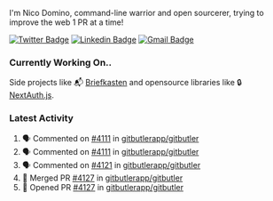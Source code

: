 
I'm Nico Domino, command-line warrior and open sourcerer, trying to improve the web 1 PR at a time!

[![Twitter Badge](https://img.shields.io/badge/-@ndom91-1ca0f1?style=flat-square&labelColor=1ca0f1&logo=twitter&logoColor=white&link=https://twitter.com/ndom91)](https://twitter.com/ndom91) [![Linkedin Badge](https://img.shields.io/badge/-ndom91-blue?style=flat-square&logo=Linkedin&logoColor=white&link=https://www.linkedin.com/in/ndom91/)](https://www.linkedin.com/in/ndom91/) [![Gmail Badge](https://img.shields.io/badge/-yo@ndo.dev-c14438?style=flat-square&logo=mail.ru&logoColor=white&link=mailto:yo@ndo.dev)](mailto:yo@ndo.dev)

### Currently Working On..

Side projects like 📬 [Briefkasten](https://briefkastenhq.com) and opensource libraries like 🔒 [NextAuth.js](https://github.com/nextauthjs/next-auth).

<!--START_SECTION_PROFILE_VIEWS:readme-info-->
<!--END_SECTION_PROFILE_VIEWS:readme-info-->

<!--START_SECTION_DAILY_COMMIT:readme-info-->
<!--END_SECTION_DAILY_COMMIT:readme-info-->

<!--START_SECTION_WEEKLY_COMMIT:readme-info-->
<!--END_SECTION_WEEKLY_COMMIT:readme-info-->

### Latest Activity

<!--START_SECTION:activity-->
1. 🗣 Commented on [#4111](https://github.com/gitbutlerapp/gitbutler/pull/4111#issuecomment-2180005112) in [gitbutlerapp/gitbutler](https://github.com/gitbutlerapp/gitbutler)
2. 🗣 Commented on [#4111](https://github.com/gitbutlerapp/gitbutler/pull/4111#issuecomment-2180004366) in [gitbutlerapp/gitbutler](https://github.com/gitbutlerapp/gitbutler)
3. 🗣 Commented on [#4121](https://github.com/gitbutlerapp/gitbutler/pull/4121#issuecomment-2179430715) in [gitbutlerapp/gitbutler](https://github.com/gitbutlerapp/gitbutler)
4. 🎉 Merged PR [#4127](https://github.com/gitbutlerapp/gitbutler/pull/4127) in [gitbutlerapp/gitbutler](https://github.com/gitbutlerapp/gitbutler)
5. 💪 Opened PR [#4127](https://github.com/gitbutlerapp/gitbutler/pull/4127) in [gitbutlerapp/gitbutler](https://github.com/gitbutlerapp/gitbutler)
<!--END_SECTION:activity-->

